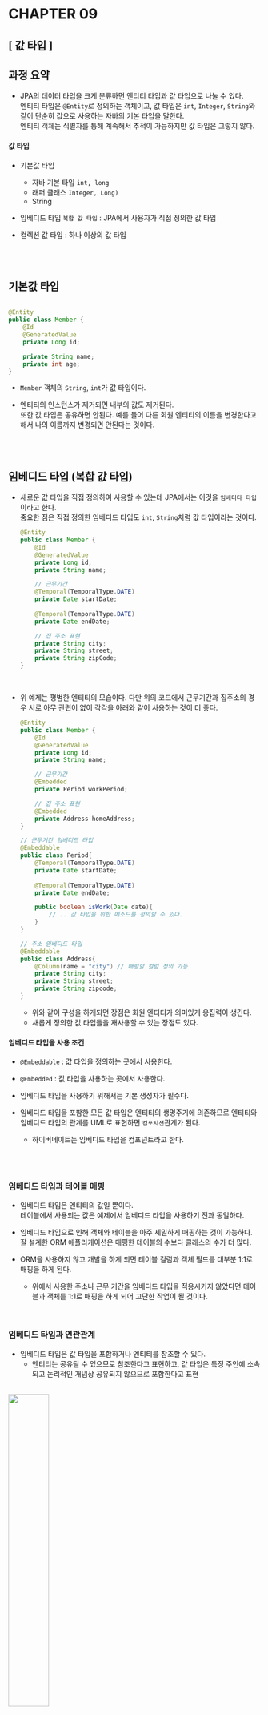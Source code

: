 CHAPTER 09
===
[ 값 타입 ]
---


과정 요약
---

- JPA의 데이터 타입을 크게 분류하면 엔티티 타입과 값 타입으로 나눌 수 있다.  
  엔티티 타입은 ```@Entity```로 정의하는 객체이고, 값 타입은 ```int```, ```Integer```, ```String```와 같이 단순히 값으로 사용하는 자바의 기본 타입을 말한다.  
  엔티티 객체는 식별자를 통해 계속해서 추적이 가능하지만 값 타입은 그렇지 않다.

#### 값 타입

- 기본값 타입
    - 자바 기본 타입 ```int, long```
    - 래퍼 클래스 ```Integer, Long)```
    - String


- 임베디드 타입 ```복합 값 타입``` : JPA에서 사용자가 직접 정의한 값 타입
- 컬렉션 값 타입 : 하나 이상의 값 타입

<br><br>

## 기본값 타입

```java

@Entity
public class Member {
    @Id
    @GeneratedValue
    private Long id;

    private String name;
    private int age;
}
```

- ```Member``` 객체의 ```String```, ```int```가 값 타입이다.


- 엔티티의 인스턴스가 제거되면 내부의 값도 제거된다.  
  또한 값 타입은 공유하면 안된다. 예를 들어 다른 회원 엔티티의 이름을 변경한다고 해서 나의 이름까지 변경되면 안된다는 것이다.

<br><br>

## 임베디드 타입 (복합 값 타입)

- 새로운 값 타입을 직접 정의하여 사용할 수 있는데 JPA에서는 이것을 ```임베디다 타입```이라고 한다.  
  중요한 점은 직접 정의한 임베디드 타입도 ```int```, ```String```처럼 값 타입이라는 것이다.

    ```java
    @Entity
    public class Member {
        @Id
        @GeneratedValue
        private Long id;
        private String name;
    
        // 근무기간
        @Temporal(TemporalType.DATE)
        private Date startDate;
        
        @Temporal(TemporalType.DATE)
        private Date endDate;
    
        // 집 주소 표현
        private String city;
        private String street;
        private String zipCode;
    }
    ```
  <br>
- 위 예제는 평범한 엔티티의 모습이다. 다만 위의 코드에서 근무기간과 집주소의 경우 서로 아무 관련이 없어 각각을 아래와 같이 사용하는 것이 더 좋다.
    ```java
    @Entity
    public class Member {
        @Id
        @GeneratedValue
        private Long id;
        private String name;
    
        // 근무기간
        @Embedded
        private Period workPeriod;
    
        // 집 주소 표현
        @Embedded
        private Address homeAddress;
    }
    
    // 근무기간 임베디드 타입
    @Embeddable
    public class Period{
        @Temporal(TemporalType.DATE)
        private Date startDate;
        
        @Temporal(TemporalType.DATE)
        private Date endDate;
  
        public boolean isWork(Date date){
            // .. 값 타입을 위한 메소드를 정의할 수 있다. 
        }         
    } 
  
    // 주소 임베디드 타입
    @Embeddable
    public class Address{
        @Column(name = "city") // 매핑할 컬럼 정의 가능
        private String city;
        private String street;
        private String zipcode;
    }
    ```
    - 위와 같이 구성을 하게되면 장점은 회원 엔티티가 의미있게 응집력이 생긴다.
    - 새롭게 정의한 값 타입들을 재사용할 수 있는 장점도 있다.

#### 임베디드  타입을 사용 조건

- ```@Embeddable``` : 값 타입을 정의하는 곳에서 사용한다.
- ```@Embedded``` : 값 타입을 사용하는 곳에서 사용한다.

- 임베디드 타입을 사용하기 위해서는 기본 생성자가 필수다.

- 임베디드 타입을 포함한 모든 값 타입은 엔티티의 생명주기에 의존하므로 엔티티와 임베디드 타입의 관계를 UML로 표현하면 ```컴포지션```관계가 된다.
    - 하이버네이트는 임베디드 타입을 컴포넌트라고 한다.

<br><br>

### 임베디드 타입과 테이블 매핑

- 임베디드 타입은 엔티티의 값일 뿐이다.   
  테이블에서 사용되는 값은 예제에서 임베디드 타입을 사용하기 전과 동일하다.


- 임베디드 타입으로 인해 객체와 테이블을 아주 세밀하게 매핑하는 것이 가능하다.  
  잘 설계한 ORM 애플리케이션은 매핑한 테이블의 수보다 클래스의 수가 더 많다.


- ORM을 사용하지 않고 개발을 하게 되면 테이블 컬럼과 객체 필드를 대부분 1:1로 매핑을 하게 된다.
    - 위에서 사용한 주소나 근무 기간을 임베디드 타입을 적용시키지 않았다면 테이블과 객체를 1:1로 매핑을 하게 되어 고단한 작업이 될 것이다.

<br>

### 임베디드 타입과 연관관계

- 임베디드 타입은 값 타입을 포함하거나 엔티티를 참조할 수 있다.
    - 엔티티는 공유될 수 있으므로 참조한다고 표현하고, 값 타입은 특정 주인에 소속되고 논리적인 개념상 공유되지 않으므로 포함한다고 표현

<br>

<img src="docs/sources/ch09_img_01.png" width="40%" />

```java
import javax.persistence.Embeddable;
import javax.persistence.Embedded;
import javax.persistence.Entity;
import javax.persistence.Id;
import javax.persistence.ManyToOne;

@Entity
public class Member {
    @Embedded
    private Address address; // 임베디드 타입 포함
    @Embedded
    private PnoneNumber pnoneNumber; // 임베디드 타입 포함
    // ..
}

@Embeddable
public class Address {
    private String street;
    private String city;
    private String state;

    @Embedded
    private Zipcode zipcode;
}

@Embeddable
public class Zipcode {
    private String zip;
    private String plusFour;
}

@Embeddable
public class PhoneNumber {
    private String areaCode;
    private String localNumber;

    @ManyToOne
    private PhoneServiceProvider provider; // 엔티티 참조
}

@Entity
public class PhoneServiceProvider {
    @Id
    private String name;
    // ...
}
```

- 예제를 보 값 타입인 ```Address```가 값 타입인 ```Zipcode```를 포함하고,  
  값 타입인 ```PhoneNumber```가 엔티티타입인 ```PhoneServiceProvider```를 참조한다.

### @AttributeOverride : 속성 재정의

- 임베디드 타입에 정의한 매핑정보를 재정의 하는 어노테이션이다.  
  어떠한 경우에 사용되냐면 ```Member``` 객체에 집 주소 외의 회사 주소를 넣게 된다면 ```Address```를 필드로 하나 더 생성할 것이다.  
  그럼 테이블에 겹치는 컬럼이 발생되어 문제가 발생되는데 이때 이 어노테이션을 사용하여 둘 중 하나의 컬럼명을 수정해줄 수 있다.

  ```java
  @Entity
  public class Member {
    @Id
    @GeneratedValue
    private Long id;
    private String name;
    private int age;
  
    @Embedded
    private Address homeAddress;
  
    @Embedded
    private Address companyAddress;
  }
  ```

- 위와 같은 경우이다. 어노테이션을 사용한 예제를 봐보자

<br>

#### 책 예제

```java

@Entity
public class Member {
    @Id
    @GeneratedValue
    private Long id;
    private String name;
    private int age;

    @Embedded
    private Address homeAddress;

    @Embedded
    @AttributeOverrides({
            @AttributeOverride(name = "city", column = @Column(name = "COMPANY_CIYT")),
            @AttributeOverride(name = "street", column = @Column(name = "COMPANY_STREET")),
            @AttributeOverride(name = "zipcode", column = @Column(name = "COMPANY_ZIPCODE"))})
    private Address companyAddress;
}
```

- 근데 난 이렇게 하면 지금 오류가 발생한다.

```
Exception in thread "main" javax.persistence.PersistenceException: [PersistenceUnit: jpabook] Unable to build Hibernate SessionFactory
	at org.hibernate.jpa.boot.internal.EntityManagerFactoryBuilderImpl.persistenceException(EntityManagerFactoryBuilderImpl.java:1597)
	at org.hibernate.jpa.boot.internal.EntityManagerFactoryBuilderImpl.build(EntityManagerFactoryBuilderImpl.java:1503)
	at org.hibernate.jpa.HibernatePersistenceProvider.createEntityManagerFactory(HibernatePersistenceProvider.java:56)
	at javax.persistence.Persistence.createEntityManagerFactory(Persistence.java:79)
	at javax.persistence.Persistence.createEntityManagerFactory(Persistence.java:54)
	at jpabook.chapter09.Application.main(Application.java:10)
Caused by: org.hibernate.MappingException: Repeated column in mapping for entity: jpabook.chapter09.Member column: plus_four (should be mapped with insert="false" update="false")
	at org.hibernate.mapping.PersistentClass.checkColumnDuplication(PersistentClass.java:895)
	at org.hibernate.mapping.PersistentClass.checkPropertyColumnDuplication(PersistentClass.java:913)
	at org.hibernate.mapping.PersistentClass.checkPropertyColumnDuplication(PersistentClass.java:909)
	at org.hibernate.mapping.PersistentClass.checkPropertyColumnDuplication(PersistentClass.java:909)
	at org.hibernate.mapping.PersistentClass.checkColumnDuplication(PersistentClass.java:935)
	at org.hibernate.mapping.PersistentClass.validate(PersistentClass.java:637)
	at org.hibernate.mapping.RootClass.validate(RootClass.java:267)
	at org.hibernate.boot.internal.MetadataImpl.validate(MetadataImpl.java:359)
	at org.hibernate.internal.SessionFactoryImpl.<init>(SessionFactoryImpl.java:314)
	at org.hibernate.boot.internal.SessionFactoryBuilderImpl.build(SessionFactoryBuilderImpl.java:471)
	at org.hibernate.jpa.boot.internal.EntityManagerFactoryBuilderImpl.build(EntityManagerFactoryBuilderImpl.java:1498)
	... 4 more
```

- ```Address``` 엔티티에 있는 임베디드 타입의 ```Zipcode```에서 발생되는 에러 같다.  
  임베디드 타입 안에 있는 값 또한 겹치는 문제로 ```Zipcode``` 내부의 타입들 또한 컬럼으로 만들어 버려 생기는 문제로 임베디드 타입인 ```Zipcode``` 또한 컬럼명을 명시적으로 변경해 줘야
  한다.. 방법을 찾아보자

  ```java
      @Embedded
      @AttributeOverrides({
              @AttributeOverride(name = "city", column = @Column(name = "COMPANY_CIYT")),
              @AttributeOverride(name = "street", column = @Column(name = "COMPANY_STREET")),
              @AttributeOverride(name = "state", column = @Column(name = "COMPANY_STATE")),
              @AttributeOverride(name = "zipcode.zip", column = @Column(name = "COMPANY_ZIP")),
              @AttributeOverride(name = "zipcode.plusFour", column = @Column(name = "COMPANY_PLUS_FOUR"))})
      private Address companyAddress;
  ```
    - 임베디드 타입이 중첩되어 내부의 내부 컬럼명을 변경하고자 한다면 위와 같이 `name` 속성에 `.`을 통해 내부 컬럼을 변경할 수 있다.

  <br><br>

### 임베디드 타입과 null

- 임베디드 타입이 `null`이면 매핑한 컬럼 값은 모두 `null`이 된다.

  ```java
  member.setAddress(null); // null 
  em.persist(member);
  ```

- 위와 같이 `Address`에 `null`을 넣게되면 `Address`의 내부 필드들은 모두 `null`이 된다.

<br><br>

## 값 타입과 불변 객체

- 값 타입은 복잡한 객체 세상을 조금이라도 단순화하려고 만든 개념이다. 따라서 값 타입은 단순하고 안전하게 다룰 수 있어야 한다.

<br>

### 값 타입 공유 참조

- 임베디드 타입 같은 값 타입을 여러 엔티티에서 공유를 하면 발생되는 문제점들이 있다.

  ```java
  member1.setHomeAddress(new Address("OldCity"));
  Address address = member1.getHomeAddress();
  
  address.setCity("NewCity"); // 회원 1읠 주소 값을 공유
  member2.setHomeAddress(address);
  ```

- 위와 같은 코드가 있다고 보자  
  위 코드에서 `member2`는 `address`를 `member1`의 값을 공유하여 사용하였다.  
  `member1`의 주소 값을 가져와 `city` 필드의 값을 수정하고 `member2`에 주입을 하였는데  
  DB에 저장되는 정보는 `member1`또한 `city`컬럼이 `NewCity`로 변경이 되어 있을 것이다.


- 이는 `member1`과 `member2`가 같은 엔티티 객체를 사용하기에 값이 수정이 되면 영속성컨텍스트에서 해당 주소의 값이 수정되기에  
  두 객체 모두 값이 변경이 되는 것이다.


- 이러한 공유 참조로 인하여 발생되는 버그는 찾아내기가 힘들 것이다.  
  이렇게 전혀 예상치 못한 곳에서 발생되는 문제를 `부작용`이라고 부르며, 이로 인하여 값을 복사하는 것을 사용하면 안된다.

<br>

### 값 타입 복사

- 값 타입의 실제 인스턴스인 값을 공유하는 것은 위험하다고 하였다. 만약 복사를 하고자 한다면 공유가 아닌 값을 복사하여 사용하는 방법이 있다.

  ```java
  member1.setHomeAddress(new Address("OldCity"));
  Address address = member1.getHomeAddress();
    
  // 회원1의 addresss 값을 복사해서 새로운 newAddress 값을 생성
  Address newAddress = address.clone();
  
  newAddress.setCity("NewCity");
  member2.setHomeAddress(newAddress);
  ```

- `member2`에게 주소 값을 주입하기 위해 `member1`의 주소 값을 가져와 `clone()`메소드를 호출하여 사용했다.  
  `clone()`메소드는 해당 객체의 값을 복사하는 메소드로 `member2`에 주입할 객체인 `newAddress`만 값이 변경이 되어 부작용을 피할 수 있다.

<br>

### 불변 객체

- 값 타임은 부작용 걱정 없이 사용할 수 있어야 한다.  
  부작용이 일어나면 값 타입이라고 할 수가 없다. 객체를 불변하게 만들경우 값을 수정할 수 없으므로 부작용이 발생하지 않게된다.  
  한 번 만들면 절대로 값을 변경할 수 없는 것을 불변 객체라고 한다.   
  불변 객체도 객체이므로 참조 값 공유를 피할 수는 없으나 값을 공유하더라도 수정이 되지 않으므로 부작용이 발생할 일이 없다.


- 불변 객체를 구현하는 방법은 다양하게 있다. 가장 간단한 방법으로는 생성자로만 값을 설정하고 `setter`를 닫아두는 것이다.

  ```java
  @Getter
  @Embeddable
  public class Address {
    private String city;
  
    protected Address() {
    } // JPA는 기본 생성자가 필수
  
    // 생성자로 초기 값 성정
    public Address(String city) {
      this.city = city;
    }
  }
  ```

  <br>

- 객체 사용
  ```java
  Address address = member1.getHomeAddress();
  // 회원1의 주소 값을 조회해서 새로운 주소 값을 생성
  Address newAddress = new Address(address.getCity());
  member2.setHomeAddress(new Address);
  ```

- 불변객체는 작은 제약으로 부작용을 막을 수 있다.

<br><br>

### 값 타입의 비교

- 자바가 제공하는 객체 비교
    - 동일성 비교`Identity` : 인스터스의 참조 값을 비교 `==`를 사용
    - 동등성 비교`Equivalence` : 인스턴스의 값을 비교 `equals()` 사용

  ```java
  int a = 10;
  int b = 10;
  
  Address A = new Address("서울시", "종로구", "1번지");
  Address B = new Address("서울시", "종로구", "1번지");
  ```
- 위 코드를 보면 기본 값 타입인 `a`, `b` 는 동일한 값을 넣었다.  
  `A` 와 `B`도 내부의 값은 동일하게 넣었다.


- `a`와 `b` 를 `==` 로 비교하면 `true`가 나오지만 `A` 와 `B`는 아니다.   
  서로 다른 객체는 내부의 값이 같더라도 참조 값이 틀리기에 내부 값 비교를 위해서는 `equals()`를 사용해야 한다.  
  다만 객체의 `equals()` 메소드를 재정의 해야한다.


- 값 타입의 `equals()`를 재정의 할 때에는 `hashCode()`도 재정의 하는 것이 안전하다.  
  그렇지 않을 경우 컬렉션이 정상 동작하지 않을 수 있기 때문이다.

<br><br>

### 값 타입 컬렉션

- 값 타입을 하나 이상 저장하려면 컬렉션에 보관하고 `@ElementCollection`, `@CollectionTable` 어노테이션을 사용하면 된다.

```java
import java.util.ArrayList;
import java.util.HashSet;
import javax.persistence.CollectionTable;
import javax.persistence.Column;
import javax.persistence.ElementCollection;
import javax.persistence.Embeddable;
import javax.persistence.Embedded;
import javax.persistence.JoinColumn;
import jpabook.chapter09.Address;

@Entity
public class Member {
  @Id
  @GeneratedValue
  private Long id;

  @Embedded
  private Address homeAddress;

  @ElementCollection
  @CollectionTable(name = "FAVORITE_FOODS"
          , joinColumns = @JoinColumn(name = "MEMBER_ID"))
  @Column(name = "FOOD_NAME")
  private Set<String> favoriteFoods = new HashSet<String>();

  @ElementCollection
  @CollectionTable(name = "ADDRESS"
          , joinColumns = @JoinColumn(name = "MEMBER_ID"))
  private List<Address> addressHistory = new ArrayList<Address>();
}

@Embeddable
public class Address{
  @Column
  private String city;
  private String street;
  private String zipcode;
}
```

<br>

#### 값 타입 컬렉션 UML
![img2](docs/sources/ch09_img_02.png)

<br>

#### 값 타입 컬렉션 ERD
![img3](docs/sources/ch09_img_03.png)

<br>

- `Member` 엔티티에서 `favoriteFoods`, `addressHistory`에 `@ElementCollection`을 지정했다.  
`favoriteFoods`를 데이터베이스 테이블로 매핑을 해야하는데 관계형 데이터베이스의 테이블은 컬럼안에 컬렉션을 지정하는 것이 되지 않기에 테이블을 추가하여 관계를 매핑해야 한다.  
`favoriteFoods`와 같이 사용되는 컬럼이 1개일 경우 `@Column` 어노테이션을 통해 컬럼명을 지정할 수 있다.


- `addressHistory`는 `Address`를 컬렉션으로 가져간다.  
`Address` 임베디드 타입이다. 이 또한 별도의 테이블을 사용해야 한다.


- 테이블 매핑 정보는 `@AttributeOverride`를 사용해서 재정의할 수 있다.


<br>

#### 값 타입 컬렉션 사용
```java
Member member = new Member();

// 임베디드 값 타입
member.setHomeAddress(new Address("통영","몽돌해수욕장","660-123"));

// 기본 값 타입 컬렉션
member.getFavoriteFoods().add("짬뽕");
member.getFavoriteFoods().add("짜장");
member.getFavoriteFoods().add("탕수육");

// 임베디드 값 타입 컬렉
member.getAddressHistory().add(new Address("서울","강남","123-123"));
member.getAddressHistory().add(new Address("서울","강북","000-000"));

em.persist(member);
```

- 마지막 코드를 보면 `member` 엔티티만 영속화했다.  
JPA가 `member`가 영속화 될 때 값 타입도 함께 영속화를 시키키 때문이다.


- 이때 발생되는 `INSERT SQL`은 총 6번이 호출된다. 
  ```jpaql
  INSERT INTO MEMBER(ID, CITY, STREET, ZIPCODE) VALUES(1, '통영', '몽돌해수욕장','663-123')
  INSERT INTO FAVORITE_FOODS(MEMBER_ID, FOOD_NAME) VALUES(1,"짬뽕")
  INSERT INTO FAVORITE_FOODS(MEMBER_ID, FOOD_NAME) VALUES(1,"짜장")
  INSERT INTO FAVORITE_FOODS(MEMBER_ID, FOOD_NAME) VALUES(1,"탕수육")
  INSERT INTO ADDRESS(MEMBER_ID, CITY, STREET, ZIPCODE) VALUES(1,'서울', '강남', '123-123')
  INSERT INTO ADDRESS(MEMBER_ID, CITY, STREET, ZIPCODE) VALUES(1,'서울', '강북', '000-000')
  ```
  - 값 타입의 컬렉션은 영속성전이 + 고아객체제거 기능을 필수로 가진다고 볼 수 있다.


- 값 타입 컬렉션도 페치 전략을 선택할 수 있으며 기본 설정 값은 `LAZY`이다.

<br><br>

#### 값 타입 컬렉션의 제약사항
- 엔티티는 식별자 값이 존재하여 DB에 저장되어 있는 원본 데이터를 찾기가 쉽다.  
  반면 값 타입의 경우 식별자라는 개념이 없기 때문에 DB에서 원본 데이터를 찾기가 어렵다.  
  
  특정 엔티티 하나에 소속된 값 타입이 변경이 되는 것에 대해서는 별 문제가 없다.    
  문제가 발생하는 것은 `값 타입 컬렉션`이다.    

  `값 타입 컬렉션`에 보관된 값은 별도의 테이블에 보관이 된다.    

  여기에 보관된 값들은 찾기가 어렵기에 JPA는 `값 타입 컬렉션`의 값이 변경이 되면  
  값 타입 컬렉션이 매핑된 테이블의 연관된 모든 데이터를 삭제하고, 현재 값 타입 컬렉션 객체에 있는 모든 값을 데이터 베이스에 다시 저장한다.


- 이로 인하여 실무에서는 값 타입 컬렉션이 매핑된 테이블에 데이터가 많다면 일대다 관계를 고려하는 것이 좋다.


- 값 타입 컬렉션을 일대다 관계로 매핑해보자

```java
import java.util.ArrayList;
import javax.persistence.CascadeType;
import javax.persistence.JoinColumn;
import javax.persistence.OneToMany;

@Entity
public class AddressEntity {
  @Id
  @GeneratedValue
  private Long id;

  @Embedded
  Address address;
}

// 설정 방법
@OneToMany(cascade = CascadeType.ALL, orphanRemoval = true)
@JoinColumn(name = "MEMBER_ID")
private List<AddressEntity> addressHistory = new ArrayList<>();
```

<br><br>

## 정리
### 엔티티 타입의 특징
- 식별자가 있다.
  - 엔티티 타입은 식별자가 있고 식별자로 구별할 수 있다.


- 생명 주기가 있다.
  - 생성하고, 영속화하고, 소멸하는 생명주기가 있다.


- `em.persist(entity)`로 영속화한다.


- `em.remove(entity)`로 제거한다.


- 공유할 수 있다.
  - 참조 값을 공유할 수 있다. 이것을 공유 참조라 한다.
  - 예를 들어 회원 엔티티가 있다면 다른 엔티티에서 얼마든지 회원 엔티티를 참조할 수 있다.

<br>

### 값 타입의 특징
- 식별자가 없다.


- 생명 주기를 엔티티에 의존한다.
  - 스스로 생명주기를 가지지 않고 엔티티에 의존한다. 의존하는 엔티티를 제거하면 같이 제거된다.


- 공유하지 않는 것이 안전하다.
  - 엔티티 타입과는 다르게 공유하지 않는 것이 안전하다. 대신에 값을 복사해서 사용해야 한다.
  - 오직 하나의 주인만이 관리해야 한다.
  - 불변 객체로 만드는 것이 안전하다.

<br>

- 값 타입은 정말로 값 타입이라고 판단될 때만 사용해야 한다.  
특히 엔티티와 혼동하면 안되고, 식별자가 필요하거나 지속적으로 추적이 필요하고 구분하고 변경해야 한다면 그것은 엔티티이다.
